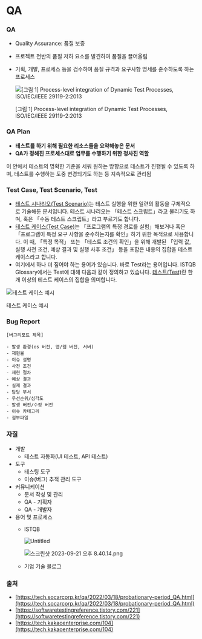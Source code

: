 # QA

### QA

- Quality Assurance: 품질 보증
- 프로젝트 전반의 품질 저하 요소를 발견하여 품질을 끌어올림
- 기획, 개발, 프로세스 등을 검수하여 품질 규격과 요구사항 명세를 준수하도록 하는 프로세스
    
    ![[그림 1] Process-level integration of Dynamic Test Processes, ISO/IEC/IEEE 29119-2:2013](QA%20d956908a8f89423db37fc93e0a4167e0/%25EC%258A%25A4%25ED%2581%25AC%25EB%25A6%25B0%25EC%2583%25B7_2023-09-21_%25EC%2598%25A4%25ED%259B%2584_8.04.56.png)
    
    [그림 1] Process-level integration of Dynamic Test Processes, ISO/IEC/IEEE 29119-2:2013
    

### QA Plan

- **테스트를 하기 위해 필요한 리소스들을 요약해놓은 문서**
- **QA가 정해진 프로세스대로 업무를 수행하기 위한 청사진 역할**

이 안에서 테스트의 명확한 기준을 세워 원하는 방향으로 테스트가 진행될 수 있도록 하며, 테스트를 수행하는 도중 변경되기도 하는 등 지속적으로 관리됨

### Test Case, Test Scenario, Test

- [테스트 시나리오(Test Scenario)](https://istqb-glossary.page/test-scenario/)는 테스트 실행을 위한 일련의 활동을 구체적으로 기술해둔 문서입니다. 테스트 시나리오는 「테스트 스크립트」라고 불리기도 하며, 혹은 「수동 테스트 스크립트」라고 부르기도 합니다.
- [테스트 케이스(Test Case)](https://istqb-glossary.page/test-case/)는 「프로그램의 특정 경로를 실험」해보거나 혹은 「프로그램이 특정 요구 사항을 준수하는지를 확인」하기 위한 목적으로 사용합니다. 이 때, 「특정 목적」 또는 「테스트 조건의 확인」을 위해 개발된 「입력 값, 실행 사전 조건, 예상 결과 및 실행 사후 조건」 등을 포함은 내용의 집합을 테스트 케이스라고 합니다.
- 여기에서 하나 더 짚어야 하는 용어가 있습니다. 바로 Test라는 용어입니다. ISTQB Glossary에서는 Test에 대해 다음과 같이 정의하고 있습니다. [테스트(Test)](https://istqb-glossary.page/test/)란 한 개 이상의 테스트 케이스의 집합을 의미합니다.

![테스트 케이스 예시](QA%20d956908a8f89423db37fc93e0a4167e0/%25EC%258A%25A4%25ED%2581%25AC%25EB%25A6%25B0%25EC%2583%25B7_2023-09-21_%25EC%2598%25A4%25ED%259B%2584_8.00.09.png)

테스트 케이스 예시

### Bug Report

```
[버그리포트 제목]

- 발생 환경(os 버전, 앱/웹 버전, 서버)
- 재현율
- 이슈 설명
- 사전 조건
- 재현 절차
- 예상 결과
- 실제 결과
- 담당 부서
- 우선순위/심각도
- 발생 버전/수정 버전
- 이슈 카테고리
- 첨부파일
```

### 자질

- 개발
    - 테스트 자동화(UI 테스트, API 테스트)
- 도구
    - 테스팅 도구
    - 이슈(버그) 추적 관리 도구
- 커뮤니케이션
    - 문서 작성 및 관리
    - QA - 기획자
    - QA - 개발자
- 용어 및 프로세스
    - ISTQB
        
        ![Untitled](QA%20d956908a8f89423db37fc93e0a4167e0/Untitled.png)
        
        ![스크린샷 2023-09-21 오후 8.40.14.png](QA%20d956908a8f89423db37fc93e0a4167e0/%25EC%258A%25A4%25ED%2581%25AC%25EB%25A6%25B0%25EC%2583%25B7_2023-09-21_%25EC%2598%25A4%25ED%259B%2584_8.40.14.png)
        
    
    - 기업 기술 블로그

### 출처

- [https://tech.socarcorp.kr/qa/2022/03/18/probationary-period_QA.html](https://tech.socarcorp.kr/qa/2022/03/18/probationary-period_QA.html)
- [https://softwaretestingreference.tistory.com/221](https://softwaretestingreference.tistory.com/221)
- [https://tech.kakaoenterprise.com/104](https://tech.kakaoenterprise.com/104)